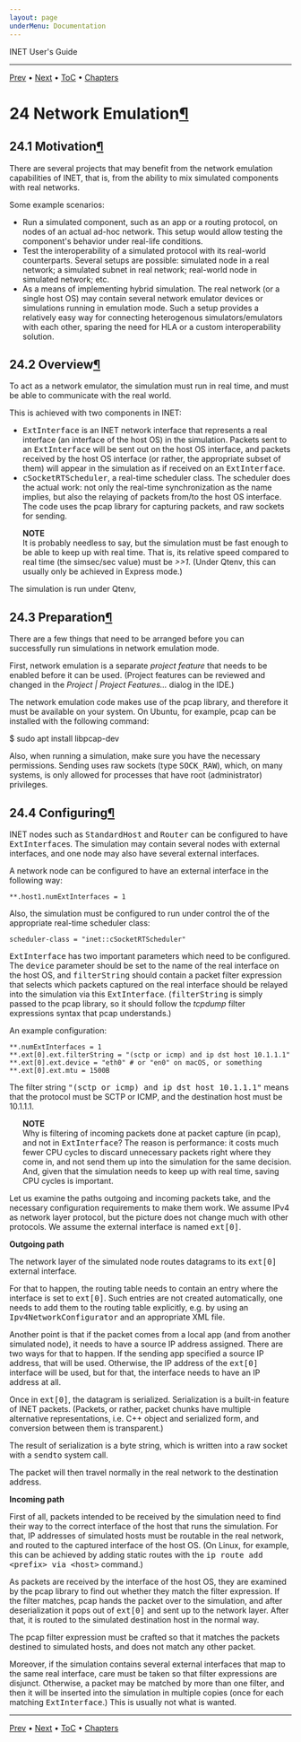 ```yaml
---
layout: page
underMenu: Documentation
---
```




<div>INET User's Guide<hr width='100%'></div>
<div class='oppnavbar'><a href="chap23.html">Prev</a> &#8226; <a href="chap25.html">Next</a> &#8226; <a href="toc.html#toc_24">ToC</a> &#8226; <a href="index.html">Chapters</a></div><h1><a name="cha:emulation"></a>24 Network Emulation<a class="headerlink" href="#cha:emulation" title="Permalink to this headline">&para;</a></h1>

<p><h2><a name="sec:emulation:motivation"></a>24.1 Motivation<a class="headerlink" href="#sec:emulation:motivation" title="Permalink to this headline">&para;</a></h2>

<p>There are several projects that may benefit from the network emulation
capabilities of INET, that is, from the ability to mix simulated components
with real networks.

<p>Some example scenarios:

<p><ul>
  <li> Run a simulated component, such as an app or a routing protocol,
    on nodes of an actual ad-hoc network. This setup would allow testing
    the component's behavior under real-life conditions.</li>
  <li> Test the interoperability of a simulated protocol with its real-world
    counterparts. Several setups are possible: simulated node in a real network;
    a simulated subnet in real network; real-world node in simulated network; etc.</li>
  <li> As a means of implementing hybrid simulation. The real network
    (or a single host OS) may contain several network emulator devices
    or simulations running in emulation mode. Such a setup provides a relatively
    easy way for connecting heterogenous simulators/emulators with each
    other, sparing the need for HLA or a custom interoperability solution.</li>
</ul>

<p>
<h2><a name="sec:emulation:overview"></a>24.2 Overview<a class="headerlink" href="#sec:emulation:overview" title="Permalink to this headline">&para;</a></h2>

<p>To act as a network emulator, the simulation must run in real time,
and must be able to communicate with the real world.


This is achieved with two components in INET:

<p><ul>
  <li> <tt>ExtInterface</tt> is an INET network interface that represents
    a real interface (an interface of the host OS) in the simulation.
    Packets sent to an <tt>ExtInterface</tt> will be sent out on the
    host OS interface, and packets received by the host OS interface
    (or rather, the appropriate subset of them) will appear in the
    simulation as if received on an <tt>ExtInterface</tt>.</li>
 <li> <tt>cSocketRTScheduler</tt>, a real-time scheduler class.
    The scheduler does the actual work: not only the real-time
    synchronization as the name implies, but also the relaying of packets
    from/to the host OS interface. The code uses the pcap library for
    capturing packets, and raw sockets for sending.</li>
</ul>

<p><ul class="note"><b>NOTE</b><br>
It is probably needless to say, but the simulation must be fast enough
to be able to keep up with real time. That is, its relative speed compared
to real time (the simsec/sec value) must be <i>&gt;&gt;1</i>.  (Under Qtenv, this
can usually only be achieved in Express mode.)</li>
</ul>

<p>The simulation is run under Qtenv,

<p><h2><a name="sec:emulation:preparation"></a>24.3 Preparation<a class="headerlink" href="#sec:emulation:preparation" title="Permalink to this headline">&para;</a></h2>

<p>There are a few things that need to be arranged before you can successfully
run simulations in network emulation mode.

<p>First, network emulation is a separate <i>project feature</i> that needs to
be enabled before it can be used. (Project features can be reviewed and changed
in the <i>Project | Project Features...</i> dialog in the IDE.)

<p>The network emulation code makes use of the pcap library, and therefore
it must be available on your system. On Ubuntu, for example, pcap can be
installed with the following command:


$ sudo apt install libpcap-dev

<p>
Also, when running a simulation, make sure you have the necessary permissions.
Sending uses raw sockets (type <tt>SOCK_RAW</tt>), which, on many systems,
is only allowed for processes that have root (administrator) privileges.

<p>
<h2><a name="sec:emulation:configuring"></a>24.4 Configuring<a class="headerlink" href="#sec:emulation:configuring" title="Permalink to this headline">&para;</a></h2>

<p>INET nodes such as <tt>StandardHost</tt> and <tt>Router</tt>
can be configured to have <tt>ExtInterface</tt>s.
The simulation may contain several nodes with external interfaces,
and one node may also have several external interfaces.

<p>A network node can be configured to have an external interface
in the following way:

<pre><code data-language="ini">**.host1.numExtInterfaces = 1</code></pre><p>
Also, the simulation must be configured to run under control the of the
appropriate real-time scheduler class:

<pre><code data-language="ini">scheduler-class = "inet::cSocketRTScheduler"</code></pre><p>
<tt>ExtInterface</tt> has two important parameters which need to be
configured. The <tt>device</tt> parameter should be set to the name of the real
interface on the host OS, and <tt>filterString</tt> should contain a packet
filter expression that selects which packets captured on the real interface
should  be relayed into the simulation via this <tt>ExtInterface</tt>.
(<tt>filterString</tt> is simply passed to the pcap library, so it should
follow the <i>tcpdump</i> filter expressions syntax that pcap understands.)

<p>An example configuration:

<pre><code data-language="ini">**.numExtInterfaces = 1
**.ext[0].ext.filterString = "(sctp or icmp) and ip dst host 10.1.1.1"
**.ext[0].ext.device = "eth0" # or "en0" on macOS, or something
**.ext[0].ext.mtu = 1500B</code></pre><p>
The filter string <tt>"(sctp or icmp) and ip dst host 10.1.1.1"</tt> means
that the protocol must be SCTP or ICMP, and the destination host must be
10.1.1.1.

<p><ul class="note"><b>NOTE</b><br>
Why is filtering of incoming packets done at packet capture (in pcap),
and not in <tt>ExtInterface</tt>? The reason is performance: it costs
much fewer CPU cycles to discard unnecessary packets right where
they come in, and not send them up into the simulation for the
same decision. And, given that the simulation needs to keep up with
real time, saving CPU cycles is important.</li>
</ul>

<p>Let us examine the paths outgoing and incoming packets take, and the
necessary configuration requirements to make them work. We assume IPv4
as network layer protocol, but the picture does not change much with
other protocols. We assume the external interface is named <tt>ext[0]</tt>.

<p><b>Outgoing path</b>

<p>The network layer of the simulated node routes datagrams to its
<tt>ext[0]</tt> external interface.

<p>For that to happen, the routing table needs to contain an entry
where the interface is set to <tt>ext[0]</tt>. Such entries are
not created automatically, one needs to add them to the routing
table explicitly, e.g. by using an <tt>Ipv4NetworkConfigurator</tt>
and an appropriate XML file.

<p>Another point is that if the packet comes from a local app (and from
another simulated node), it needs to have a source IP address assigned.
There are two ways for that to happen. If the sending app specified
a source IP address, that will be used. Otherwise, the IP address
of the <tt>ext[0]</tt> interface will be used, but for that, the interface
needs to have an IP address at all.

<p>Once in <tt>ext[0]</tt>, the datagram is serialized.
Serialization is a built-in feature of INET packets. (Packets, or rather,
packet chunks have multiple alternative representations, i.e. C++ object
and serialized form, and conversion between them is transparent.)

<p>The result of serialization is a byte string, which is written into
a raw socket with a <tt>sendto</tt> system call.


The packet will then travel normally in the real network to the
destination address.

<p><b>Incoming path</b>

<p>First of all, packets intended to be received by the simulation
need to find their way to the correct  interface of the host that
runs the simulation. For that, IP addresses of simulated hosts
must be routable in the real network, and routed to the captured
interface of the host OS. (On Linux, for example, this can be achieved
by adding static routes with the <tt>ip route add &lt;prefix&gt; via
&lt;host&gt;</tt> command.)

<p>As packets are received by the interface of the host OS, they
are examined by the pcap library to find out whether they match
the filter expression. If the filter matches, pcap hands the
packet over to the simulation, and after deserialization
it pops out of <tt>ext[0]</tt> and sent up to the network
layer. After that, it is routed to the simulated destination host
in the normal way.

<p>The pcap filter expression must be crafted so that it matches
the packets destined to simulated hosts, and does not match
any other packet.

<p>Moreover, if the simulation contains several external interfaces
that map to the same real interface, care must be taken so that
filter expressions are disjunct. Otherwise, a packet may be
matched by more than one filter, and then it will be inserted
into the simulation in multiple copies (once for each matching
<tt>ExtInterface</tt>.) This is usually not what is wanted.


<hr class='pgbr'><div class='oppnavbar'><a href="chap23.html">Prev</a> &#8226; <a href="chap25.html">Next</a> &#8226; <a href="toc.html#toc_24">ToC</a> &#8226; <a href="index.html">Chapters</a></div>
